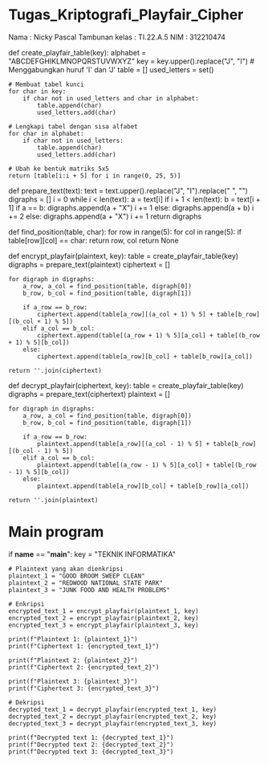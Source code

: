 # Tugas_Kriptografi_Playfair_Cipher
Nama     : Nicky Pascal Tambunan
kelas    : TI.22.A.5
NIM      : 312210474


def create_playfair_table(key):
    alphabet = "ABCDEFGHIKLMNOPQRSTUVWXYZ"
    key = key.upper().replace("J", "I")  # Menggabungkan huruf 'I' dan 'J'
    table = []
    used_letters = set()

    # Membuat tabel kunci
    for char in key:
        if char not in used_letters and char in alphabet:
            table.append(char)
            used_letters.add(char)

    # Lengkapi tabel dengan sisa alfabet
    for char in alphabet:
        if char not in used_letters:
            table.append(char)
            used_letters.add(char)

    # Ubah ke bentuk matriks 5x5
    return [table[i:i + 5] for i in range(0, 25, 5)]


def prepare_text(text):
    text = text.upper().replace("J", "I").replace(" ", "")
    digraphs = []
    i = 0
    while i < len(text):
        a = text[i]
        if i + 1 < len(text):
            b = text[i + 1]
            if a == b:
                digraphs.append(a + "X")
                i += 1
            else:
                digraphs.append(a + b)
                i += 2
        else:
            digraphs.append(a + "X")
            i += 1
    return digraphs


def find_position(table, char):
    for row in range(5):
        for col in range(5):
            if table[row][col] == char:
                return row, col
    return None


def encrypt_playfair(plaintext, key):
    table = create_playfair_table(key)
    digraphs = prepare_text(plaintext)
    ciphertext = []

    for digraph in digraphs:
        a_row, a_col = find_position(table, digraph[0])
        b_row, b_col = find_position(table, digraph[1])

        if a_row == b_row:
            ciphertext.append(table[a_row][(a_col + 1) % 5] + table[b_row][(b_col + 1) % 5])
        elif a_col == b_col:
            ciphertext.append(table[(a_row + 1) % 5][a_col] + table[(b_row + 1) % 5][b_col])
        else:
            ciphertext.append(table[a_row][b_col] + table[b_row][a_col])

    return ''.join(ciphertext)


def decrypt_playfair(ciphertext, key):
    table = create_playfair_table(key)
    digraphs = prepare_text(ciphertext)
    plaintext = []

    for digraph in digraphs:
        a_row, a_col = find_position(table, digraph[0])
        b_row, b_col = find_position(table, digraph[1])

        if a_row == b_row:
            plaintext.append(table[a_row][(a_col - 1) % 5] + table[b_row][(b_col - 1) % 5])
        elif a_col == b_col:
            plaintext.append(table[(a_row - 1) % 5][a_col] + table[(b_row - 1) % 5][b_col])
        else:
            plaintext.append(table[a_row][b_col] + table[b_row][a_col])

    return ''.join(plaintext)


# Main program
if __name__ == "__main__":
    key = "TEKNIK INFORMATIKA"
    
    # Plaintext yang akan dienkripsi
    plaintext_1 = "GOOD BROOM SWEEP CLEAN"
    plaintext_2 = "REDWOOD NATIONAL STATE PARK"
    plaintext_3 = "JUNK FOOD AND HEALTH PROBLEMS"

    # Enkripsi
    encrypted_text_1 = encrypt_playfair(plaintext_1, key)
    encrypted_text_2 = encrypt_playfair(plaintext_2, key)
    encrypted_text_3 = encrypt_playfair(plaintext_3, key)

    print(f"Plaintext 1: {plaintext_1}")
    print(f"Ciphertext 1: {encrypted_text_1}")
    
    print(f"Plaintext 2: {plaintext_2}")
    print(f"Ciphertext 2: {encrypted_text_2}")
    
    print(f"Plaintext 3: {plaintext_3}")
    print(f"Ciphertext 3: {encrypted_text_3}")

    # Dekripsi
    decrypted_text_1 = decrypt_playfair(encrypted_text_1, key)
    decrypted_text_2 = decrypt_playfair(encrypted_text_2, key)
    decrypted_text_3 = decrypt_playfair(encrypted_text_3, key)

    print(f"Decrypted text 1: {decrypted_text_1}")
    print(f"Decrypted text 2: {decrypted_text_2}")
    print(f"Decrypted text 3: {decrypted_text_3}")
